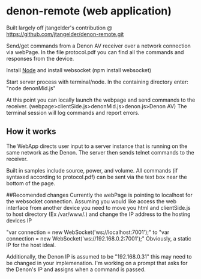 denon-remote (web application)
============

Built largely off jtangelder's contribution @ https://github.com/jtangelder/denon-remote.git

Send/get commands from a Denon AV receiver over a network connection via webPage.
In the file protocol.pdf you can find all the commands and responses from the device. 

Install [Node](http://nodejs.org) and install websocket (npm install websocket)

Start server process with terminal/node. 
In the containing directory enter:
"node denonMid.js"

At this point you can locally launch the webpage and send commands to the receiver. 
(webpage>clientSide.js>denonMid.js>denon.js>Denon AV)
The terminal session will log commands and report errors.


## How it works
The WebApp directs user input to a server instance that is running on the same network as the Denon. The server then sends telnet commands to the receiver. 

Built in samples include source, power, and volume. All commands (if syntaxed according to protocol.pdf) can be sent via the text box near the bottom of the page.

##Recomended changes
Currently the webPage is pointing to localhost for the websocket connection. Assuming you would like access the web interface from another device you need to move you html and clientSide.js to host directory (Ex /var/www/.) and change the IP address to the hosting devices IP 

"var connection = new WebSocket('ws://localhost:7001');"  to "var connection = new WebSocket('ws://192.168.0.2:7001');"
Obviously, a static IP for the host ideal.

Additionally, the Denon IP is assumed to be "192.168.0.31" this may need to be changed in your implemenation. I'm working on a prompt that asks for the Denon's IP and assigns when a command is passed. 

